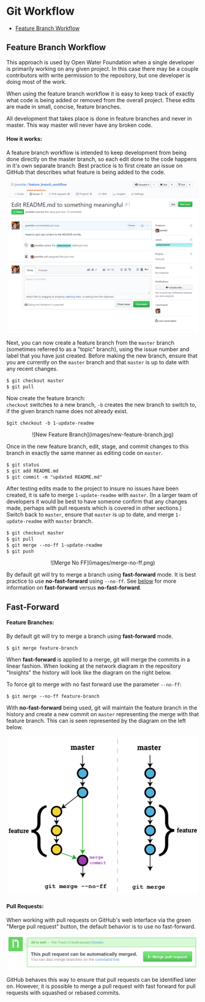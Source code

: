 # Git Workflow

* [Feature Branch Workflow](#feature-branch-workflow)

## Feature Branch Workflow

This approach is used by Open Water Foundation when a single developer is primarily
working on any given project. In this case there may be a couple contributors with
write permission to the repository, but one developer is doing most of the work.

When using the feature branch workflow it is easy to keep track of exactly what code
is being added or removed from the overall project. These edits are made in small,
concise, feature branches.

All development that takes place is done in feature branches and never in master.
This way master will never have any broken code.

#### How it works: ####

A feature branch workflow is intended to keep development from being done directly
on the master branch, so each edit done to the code happens in it's own separate branch.
Best practice is to first create an issue on GitHub that describes what feature is
being added to the code.

<p align="center">
  <img width="500" src="images/issue-created.png">
</p>

Next, you can now create a feature branch from the `master` branch (sometimes referred
to as a "topic" branch), using the issue number and label that you have just created.
Before making the new branch, ensure that you are currently on the `master` branch
and that `master` is up to date with any recent changes.

```
$ git checkout master
$ git pull
```

Now create the feature branch:  
`checkout` switches to a new branch, `-b` creates
the new branch to switch to, if the given branch name does not already exist.

```
$git checkout -b 1-update-readme
```

<p align="center">
![New Feature Branch](images/new-feature-branch.jpg)
</p>

Once in the new feature branch, edit, stage, and commit changes to this branch in
exactly the same manner as editing code on `master`.

```
$ git status
$ git add README.md
$ git commit -m "updated README.md"
```

After testing edits made to the project to insure no issues have been created,
it is safe to merge `1-update-readme` with `master`. (In a larger team of developers
it would be best to have someone confirm that any changes made, perhaps with pull
requests which is covered in other sections.) Switch back to `master`, ensure that
`master` is up to date, and merge `1-update-readme` with `master` branch.

```
$ git checkout master
$ git pull
$ git merge --no-ff 1-update-readme
$ git push
```

<p align="center">
![Merge No FF](images/merge-no-ff.png)
</p>

By default git will try to merge a branch using **fast-forward** mode. It is best
practice to use **no-fast-forward** using `--no-ff`. See [below](#fast-forward) for more information
on **fast-forward** versus **no-fast-forward**.

## Fast-Forward

#### Feature Branches: ####

By default git will try to merge a branch using **fast-forward** mode.
```
$ git merge feature-branch
```

When **fast-forward** is applied to a merge, git will merge the commits in a linear
fashion. When looking at the network diagram in the repository "Insights" the
history will look like the diagram on the right below.

To force git to merge with no fast forward use the parameter `--no-ff`:

```
$ git merge --no-ff feature-branch
```

With **no-fast-forward** being used, git will maintain the feature branch in the
history and create a new commit on `master` representing the merge with that
feature branch. This can is seen represented by the diagram on the left below.

<p align="center">
  <img width="500" src="images/ff-v-no-ff.png">
</p>

#### Pull Requests: ####

When working with pull requests on GitHub's web interface via the green
"Merge pull request" button, the default behavior is to use no fast-forward.

<p align="center">
  <img width="500" src="images/automerge.png">
</p>

GitHub behaves this way to ensure that pull requests can be identified later on.
However, it is possible to merge a pull request with fast forward for pull requests
with squashed or rebased commits.
